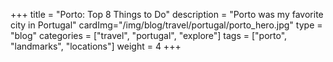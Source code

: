 +++
title = "Porto: Top 8 Things to Do"
description = "Porto was my favorite city in Portugal"
cardImg="/img/blog/travel/portugal/porto_hero.jpg"
type = "blog"
categories = ["travel", "portugal", "explore"]
tags = ["porto", "landmarks", "locations"]
weight = 4
+++